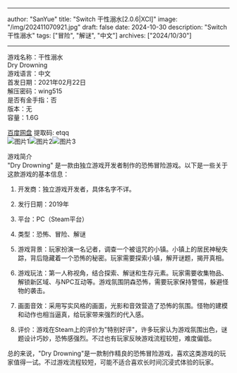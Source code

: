 
---
author: "SanYue"
title: "Switch 干性溺水[2.0.6|XCI]"
image: "/img/202411070921.jpg"
draft: false
date: 2024-10-30
description: "Switch 干性溺水"
tags: ["冒险", "解谜", "中文"]
archives: ["2024/10/30"]

---

游戏名称：干性溺水   
Dry Drowning    
游戏语言：中文  
首发日期：2021年02月22日  
解压密码：wing515  
是否有金手指：否  
版本：无   
容量：1.6G

[百度网盘](https://pan.baidu.com/s/12-xg1WNrq8H16ECUW2HZ5w) 提取码: etqq  
![图片1](/img/f3d332.jpg)![图片2](/img/3b9f22.jpg)![图片3](/img/74b2e5.jpg)  

游戏简介  
"Dry Drowning" 是一款由独立游戏开发者制作的恐怖冒险游戏。以下是一些关于这款游戏的基本信息：

1. 开发商：独立游戏开发者，具体名字不详。

2. 发行日期：2019年

3. 平台：PC（Steam平台）

4. 类型：恐怖、冒险、解谜

5. 游戏背景：玩家扮演一名记者，调查一个被诅咒的小镇。小镇上的居民神秘失踪，背后隐藏着一个恐怖的秘密。玩家需要探索小镇，解开谜题，揭开真相。

6. 游戏玩法：第一人称视角，结合探索、解谜和生存元素。玩家需要收集物品、解锁新区域、与NPC互动等。游戏氛围阴森恐怖，需要玩家保持警惕，躲避怪物的袭击。

7. 画面音效：采用写实风格的画面，光影和音效营造了恐怖的氛围。怪物的建模和动作也相当逼真，给玩家带来强烈的代入感。

8. 评价：游戏在Steam上的评价为"特别好评"，许多玩家认为游戏氛围出色，谜题设计巧妙，恐怖感强烈。不过也有玩家反映游戏流程较短，难度偏低。

总的来说，"Dry Drowning"是一款制作精良的恐怖冒险游戏，喜欢这类游戏的玩家值得一试。不过游戏流程较短，可能不适合喜欢长时间沉浸式体验的玩家。

